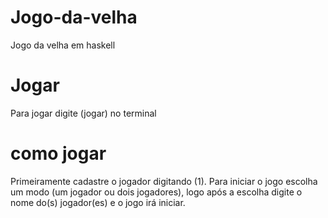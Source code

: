# Jogo-da-velha
Jogo da velha em haskell

# Jogar
Para jogar digite (jogar) no terminal

# como jogar
Primeiramente cadastre o jogador digitando (1). Para iniciar o jogo escolha um modo (um jogador ou dois jogadores), logo após a escolha digite o nome do(s) jogador(es) e o jogo irá iniciar.
